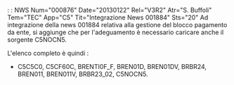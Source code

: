  :  : NWS Num="000876" Date="20130122" Rel="V3R2" Atr="S. Buffoli" Tem="TEC" App="C5" Tit="Integrazione News 001884" Sts="20"
Ad integrazione della news 001884 relativa alla gestione del blocco pagamento da ente, si aggiunge
che per l'adeguamento è necessario caricare anche il sorgente C5NOCN5.

L'elenco completo è quindi : 
-  C5C5C0, C5CF60C, BRENTI0F_F, BREN01D, BREN01DV, BRBR24, BREN011, BREN011V, BRBR23_02, C5NOCN5.
